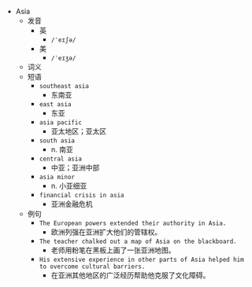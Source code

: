 - Asia
  - 发音
    - 英
      - `/ˈeɪʃə/`
    - 美
      - `/ˈeɪʒə/`
  - 词义
  - 短语
    - `southeast asia`
      - 东南亚 
    - `east asia`
      - 东亚 
    - `asia pacific`
      - 亚太地区；亚太区 
    - `south asia`
      - n. 南亚 
    - `central asia`
      - 中亚；亚洲中部 
    - `asia minor`
      - n. 小亚细亚 
    - `financial crisis in asia`
      - 亚洲金融危机 
  - 例句
    - `The European powers extended their authority in Asia.`
      - 欧洲列强在亚洲扩大他们的管辖权。
    - `The teacher chalked out a map of Asia on the blackboard.`
      - 老师用粉笔在黑板上画了一张亚洲地图。
    - `His extensive experience in other parts of Asia helped him to overcome cultural barriers.`
      - 在亚洲其他地区的广泛经历帮助他克服了文化障碍。

